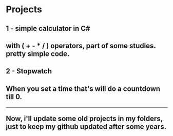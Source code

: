 # Projects
<h2> 1 - simple calculator in C# <h2>
  <label> with ( + - * / ) operators, part of some studies. pretty simple code.</label>
<h2> 2 - Stopwatch <h2>
 <label> When you set a time that's will do a countdown till 0.</label>

------------------------------------------------

Now, i'll update some old projects in my folders, just to keep my github updated after some years.

